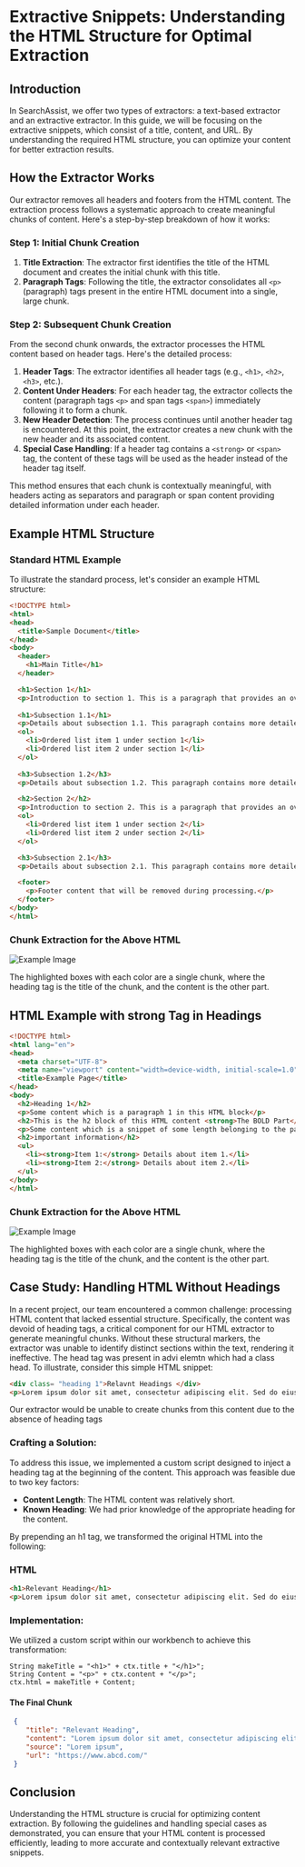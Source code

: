 
# Extractive Snippets: Understanding the HTML Structure for Optimal Extraction

## Introduction

In SearchAssist, we offer two types of extractors: a text-based extractor and an extractive extractor. In this guide, we will be focusing on the extractive snippets, which consist of a title, content, and URL. By understanding the required HTML structure, you can optimize your content for better extraction results.

## How the Extractor Works

Our extractor removes all headers and footers from the HTML content. The extraction process follows a systematic approach to create meaningful chunks of content. Here's a step-by-step breakdown of how it works:

### Step 1: Initial Chunk Creation

1. **Title Extraction**: The extractor first identifies the title of the HTML document and creates the initial chunk with this title.
2. **Paragraph Tags**: Following the title, the extractor consolidates all `<p>` (paragraph) tags present in the entire HTML document into a single, large chunk.

### Step 2: Subsequent Chunk Creation

From the second chunk onwards, the extractor processes the HTML content based on header tags. Here's the detailed process:

1. **Header Tags**: The extractor identifies all header tags (e.g., `<h1>`, `<h2>`, `<h3>`, etc.).
2. **Content Under Headers**: For each header tag, the extractor collects the content (paragraph tags `<p>` and span tags `<span>`) immediately following it to form a chunk.
3. **New Header Detection**: The process continues until another header tag is encountered. At this point, the extractor creates a new chunk with the new header and its associated content.
4. **Special Case Handling**: If a header tag contains a `<strong>` or `<span>` tag, the content of these tags will be used as the header instead of the header tag itself.

This method ensures that each chunk is contextually meaningful, with headers acting as separators and paragraph or span content providing detailed information under each header.

## Example HTML Structure

### Standard HTML Example

To illustrate the standard process, let's consider an example HTML structure:

```html
<!DOCTYPE html>
<html>
<head>
  <title>Sample Document</title>
</head>
<body>
  <header>
    <h1>Main Title</h1>
  </header>

  <h1>Section 1</h1>
  <p>Introduction to section 1. This is a paragraph that provides an overview.</p>
 
  <h1>Subsection 1.1</h1>
  <p>Details about subsection 1.1. This paragraph contains more detailed information.</p>
  <ol>
    <li>Ordered list item 1 under section 1</li>
    <li>Ordered list item 2 under section 1</li>
  </ol>
  
  <h3>Subsection 1.2</h3>
  <p>Details about subsection 1.2. This paragraph contains more detailed information.</p>

  <h2>Section 2</h2>
  <p>Introduction to section 2. This is a paragraph that provides an overview.</p>
  <ol>
    <li>Ordered list item 1 under section 2</li>
    <li>Ordered list item 2 under section 2</li>
  </ol>

  <h3>Subsection 2.1</h3>
  <p>Details about subsection 2.1. This paragraph contains more detailed information.</p>

  <footer>
    <p>Footer content that will be removed during processing.</p>
  </footer>
</body>
</html>
```

### Chunk Extraction for the Above HTML

![Example Image](./Assets/ExtractiveHtmlEx2.png)

The highlighted boxes with each color are a single chunk, where the heading tag is the title of the chunk, and the content is the other part.

## HTML Example with strong Tag in Headings

```html
<!DOCTYPE html>
<html lang="en">
<head>
  <meta charset="UTF-8">
  <meta name="viewport" content="width=device-width, initial-scale=1.0">
  <title>Example Page</title>
</head>
<body>
  <h2>Heading 1</h2>
  <p>Some content which is a paragraph 1 in this HTML block</p>
  <h2>This is the h2 block of this HTML content <strong>The BOLD Part</strong></h2>
  <p>Some content which is a snippet of some length belonging to the paragraph tag</p>
  <h2>important information</h2>
  <ul>
    <li><strong>Item 1:</strong> Details about item 1.</li>
    <li><strong>Item 2:</strong> Details about item 2.</li>
  </ul>
</body>
</html>
```

### Chunk Extraction for the Above HTML

![Example Image](./Assets/ExtractiveHtmlEx1.png)

The highlighted boxes with each color are a single chunk, where the heading tag is the title of the chunk, and the content is the other part.

## Case Study: Handling HTML Without Headings

In a recent project, our team encountered a common challenge: processing HTML content that lacked essential structure. Specifically, the content was devoid of heading tags, a critical component for our HTML extractor to generate meaningful chunks. Without these structural markers, the extractor was unable to identify distinct sections within the text, rendering it ineffective. The head tag was present in advi elemtn which had a class head.
To illustrate, consider this simple HTML snippet:

```html
<div class= "heading 1">Relavnt Headings </div>
<p>Lorem ipsum dolor sit amet, consectetur adipiscing elit. Sed do eiusmod tempor incididunt ut labore et dolore magna aliqua. Ut enim ad minim veniam, quis nostrud exercitation ullamco laboris nisi ut aliquip ex ea commodo consequat. Duis aute irure dolor in reprehenderit in voluptate velit esse cillum dolore eu fugiat nulla pariatur. Excepteur sint occaecat cupidatat non proident, sunt in culpa qui officia deserunt mollit anim id est laborum.</p>   
```

Our extractor would be unable to create chunks from this content due to the absence of heading tags

### Crafting a Solution:
To address this issue, we implemented a custom script designed to inject a heading tag at the beginning of the content. This approach was feasible due to two key factors:

- **Content Length**: The HTML content was relatively short.
- **Known Heading**: We had prior knowledge of the appropriate heading for the content.

By prepending an h1 tag, we transformed the original HTML into the following:

### HTML
```html
<h1>Relevant Heading</h1>
<p>Lorem ipsum dolor sit amet, consectetur adipiscing elit. Sed do eiusmod tempor incididunt ut labore et dolore magna aliqua. Ut enim ad minim veniam, quis nostrud exercitation ullamco laboris nisi ut aliquip ex ea commodo consequat. Duis aute irure dolor in reprehenderit in voluptate velit esse cillum dolore eu fugiat nulla pariatur. Excepteur sint occaecat cupidatat non proident, sunt in culpa qui officia deserunt mollit anim id est laborum.</p>
```

### Implementation:
We utilized a custom script within our workbench to achieve this transformation:

```Painless
String makeTitle = "<h1>" + ctx.title + "</h1>";
String Content = "<p>" + ctx.content + "</p>";
ctx.html = makeTitle + Content;
```

#### The Final Chunk
```json
 {
    "title": "Relevant Heading",
    "content": "Lorem ipsum dolor sit amet, consectetur adipiscing elit. Sed do eiusmod tempor incididunt ut labore et dolore magna aliqua. Ut enim ad minim veniam, quis nostrud exercitation ullamco laboris nisi ut aliquip ex ea commodo consequat. Duis aute irure dolor in reprehenderit in voluptate velit esse cillum dolore eu fugiat nulla pariatur. Excepteur sint occaecat cupidatat non proident, sunt in culpa qui officia deserunt mollit anim id est laborum.",
    "source": "Lorem ipsum",
    "url": "https://www.abcd.com/"
 }

```
## Conclusion

Understanding the HTML structure is crucial for optimizing content extraction. By following the guidelines and handling special cases as demonstrated, you can ensure that your HTML content is processed efficiently, leading to more accurate and contextually relevant extractive snippets.